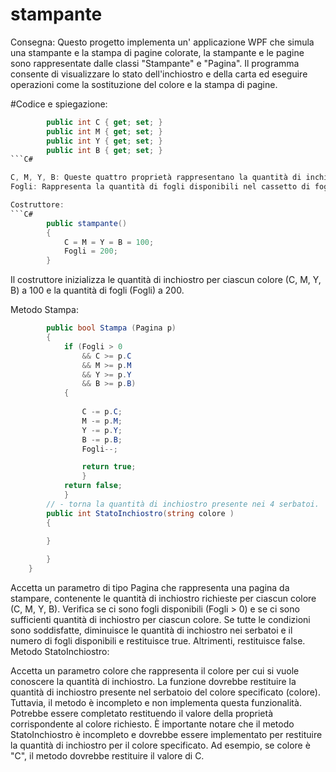 # stampante
Consegna:
Questo progetto implementa un' applicazione WPF che simula una stampante e la stampa di pagine colorate,
la stampante e le pagine sono rappresentate dalle classi "Stampante" e "Pagina".
Il programma consente di visualizzare lo stato dell'inchiostro e della carta ed eseguire operazioni come la sostituzione del colore e la stampa di pagine.


#Codice e spiegazione:
```C#
        public int C { get; set; }
        public int M { get; set; }
        public int Y { get; set; }
        public int B { get; set; }
```C#

C, M, Y, B: Queste quattro proprietà rappresentano la quantità di inchiostro nei serbatoi per i colori ciano, magenta, giallo e nero, rispettivamente.
Fogli: Rappresenta la quantità di fogli disponibili nel cassetto di fogli.

Costruttore:
```C#
        public stampante()
        {
            C = M = Y = B = 100;
            Fogli = 200;
        }
```

Il costruttore inizializza le quantità di inchiostro per ciascun colore (C, M, Y, B) a 100 e la quantità di fogli (Fogli) a 200.

Metodo Stampa:

```C#
        public bool Stampa (Pagina p)
        {
            if (Fogli > 0 
                && C >= p.C
                && M >= p.M
                && Y >= p.Y
                && B >= p.B)
            {
 
                C -= p.C;
                M -= p.M;
                Y -= p.Y;
                B -= p.B;
                Fogli--;

                return true;
                }
            return false;
            }
        // - torna la quantità di inchiostro presente nei 4 serbatoi.
        public int StatoInchiostro(string colore )
        {
            
        }

        }
    }
```

Accetta un parametro di tipo Pagina che rappresenta una pagina da stampare, contenente le quantità di inchiostro richieste per ciascun colore (C, M, Y, B).
Verifica se ci sono fogli disponibili (Fogli > 0) e se ci sono sufficienti quantità di inchiostro per ciascun colore.
Se tutte le condizioni sono soddisfatte, diminuisce le quantità di inchiostro nei serbatoi e il numero di fogli disponibili e restituisce true. Altrimenti, restituisce false.
Metodo StatoInchiostro:

Accetta un parametro colore che rappresenta il colore per cui si vuole conoscere la quantità di inchiostro.
La funzione dovrebbe restituire la quantità di inchiostro presente nel serbatoio del colore specificato (colore). Tuttavia, il metodo è incompleto e non implementa questa funzionalità. Potrebbe essere completato restituendo il valore della proprietà corrispondente al colore richiesto.
È importante notare che il metodo StatoInchiostro è incompleto e dovrebbe essere implementato per restituire la quantità di inchiostro per il colore specificato. Ad esempio, se colore è "C", il metodo dovrebbe restituire il valore di C.
